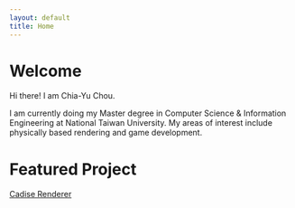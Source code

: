 ```yaml
---
layout: default
title: Home
---
```


# Welcome
Hi there! I am Chia-Yu Chou.

I am currently doing my Master degree in Computer Science & Information Engineering at National Taiwan University. My areas of interest include physically based rendering and game development.

# Featured Project
[Cadise Renderer](https://github.com/xh5a5n6k6/cadise/)